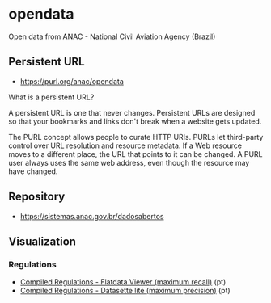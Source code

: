 # opendata

Open data from ANAC - National Civil Aviation Agency (Brazil)

##  Persistent URL

* https://purl.org/anac/opendata

What is a persistent URL?

A persistent URL is one that never changes. Persistent URLs are designed so that your bookmarks and links don't break when a website gets updated.

The PURL concept allows people to curate HTTP URIs. PURLs let third-party control over URL resolution and resource metadata. If a Web resource moves to a different place, the URL that points to it can be changed. A PURL user always uses the same web address, even though the resource may have changed.

## Repository

* https://sistemas.anac.gov.br/dadosabertos

## Visualization

### Regulations

* [Compiled Regulations - Flatdata Viewer (maximum recall)](https://flatgithub.com/anacgovbr/opendata?filename=regulamentos-anac-tags.csv) (pt)
* [Compiled Regulations - Datasette lite (maximum precision)](https://lite.datasette.io/?csv=https://raw.githubusercontent.com/anacgovbr/opendata/main/regulamentos-anac-tags.csv) (pt)
